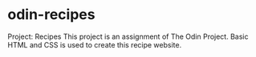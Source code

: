 # odin-recipes
Project: Recipes
This project is an assignment of The Odin Project. 
Basic HTML and CSS is used to create this recipe website.
